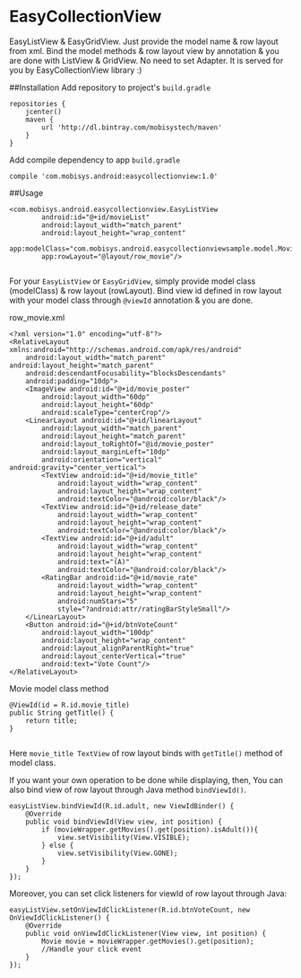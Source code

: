 # EasyCollectionView
EasyListView &amp; EasyGridView. Just provide the model name &amp; row layout from xml. Bind the model methods &amp; row layout view by annotation &amp; you are done with ListView &amp; GridView. No need to set Adapter. It is served for you by EasyCollectionView library :)

##Installation
Add repository to project's ```build.gradle```
```
repositories {
    jcenter()
    maven {
        url 'http://dl.bintray.com/mobisystech/maven'
    }
}
```
Add compile dependency to app ```build.gradle```
```
compile 'com.mobisys.android:easycollectionview:1.0'
```
##Usage

```
<com.mobisys.android.easycollectionview.EasyListView
        android:id="@+id/movieList"
        android:layout_width="match_parent"
        android:layout_height="wrap_content"
        app:modelClass="com.mobisys.android.easycollectionviewsample.model.Movie"
        app:rowLayout="@layout/row_movie"/>
        
```
For your ```EasyListView``` or ```EasyGridView```, simply provide model class (modelClass) & row layout (rowLayout). Bind view id defined in row layout with your model class through ```@viewId``` annotation & you are done.

row_movie.xml
```
<?xml version="1.0" encoding="utf-8"?>
<RelativeLayout xmlns:android="http://schemas.android.com/apk/res/android"
    android:layout_width="match_parent" android:layout_height="match_parent"
    android:descendantFocusability="blocksDescendants"
    android:padding="10dp">
    <ImageView android:id="@+id/movie_poster"
        android:layout_width="60dp"
        android:layout_height="60dp"
        android:scaleType="centerCrop"/>
    <LinearLayout android:id="@+id/linearLayout"
        android:layout_width="match_parent"
        android:layout_height="match_parent"
        android:layout_toRightOf="@id/movie_poster"
        android:layout_marginLeft="10dp"
        android:orientation="vertical" android:gravity="center_vertical">
        <TextView android:id="@+id/movie_title"
            android:layout_width="wrap_content"
            android:layout_height="wrap_content"
            android:textColor="@android:color/black"/>
        <TextView android:id="@+id/release_date"
            android:layout_width="wrap_content"
            android:layout_height="wrap_content"
            android:textColor="@android:color/black"/>
        <TextView android:id="@+id/adult"
            android:layout_width="wrap_content"
            android:layout_height="wrap_content"
            android:text="(A)"
            android:textColor="@android:color/black"/>
        <RatingBar android:id="@+id/movie_rate"
            android:layout_width="wrap_content"
            android:layout_height="wrap_content"
            android:numStars="5"
            style="?android:attr/ratingBarStyleSmall"/>
    </LinearLayout>
    <Button android:id="@+id/btnVoteCount"
        android:layout_width="100dp"
        android:layout_height="wrap_content"
        android:layout_alignParentRight="true"
        android:layout_centerVertical="true"
        android:text="Vote Count"/>
</RelativeLayout>

```

Movie model class method
```
@ViewId(id = R.id.movie_title)
public String getTitle() {
    return title;
}
    
```

Here ```movie_title TextView``` of row layout binds with ```getTitle()``` method of model class.

If you want your own operation to be done while displaying, then, You can also bind view of row layout through Java method `bindViewId()`.
```
easyListView.bindViewId(R.id.adult, new ViewIdBinder() {
    @Override
    public void bindViewId(View view, int position) {
        if (movieWrapper.getMovies().get(position).isAdult()){
            view.setVisibility(View.VISIBLE);
        } else {
            view.setVisibility(View.GONE);
        }
    }
});

```
Moreover, you can set click listeners for viewId of row layout through Java:
```
easyListView.setOnViewIdClickListener(R.id.btnVoteCount, new OnViewIdClickListener() {
    @Override
    public void onViewIdClickListener(View view, int position) {
        Movie movie = movieWrapper.getMovies().get(position);
        //Handle your click event
    }
});
```
